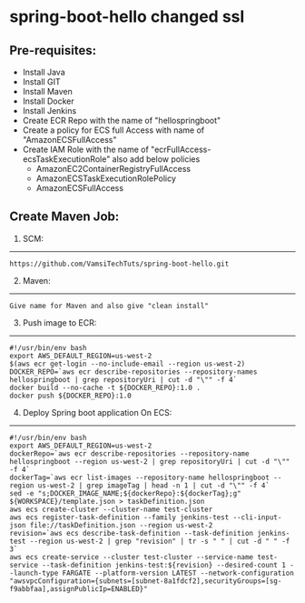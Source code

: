 # spring-boot-hello changed ssl

Pre-requisites:
-----
  - Install Java
  - Install GIT
  - Install Maven
  - Install Docker
  - Install Jenkins
  - Create ECR Repo with the name of "hellospringboot"
  - Create a policy for ECS full Access with name of "AmazonECSFullAccess"
  - Create IAM Role with the name of "ecrFullAccess-ecsTaskExecutionRole" also add below policies
      * AmazonEC2ContainerRegistryFullAccess
      * AmazonECSTaskExecutionRolePolicy
      * AmazonECSFullAccess
  
Create Maven Job:
-------
1)  SCM: 
--------
    
    https://github.com/VamsiTechTuts/spring-boot-hello.git
2)  Maven:
----------

    Give name for Maven and also give "clean install"

3) Push image to ECR:
---------------------

    #!/usr/bin/env bash
    export AWS_DEFAULT_REGION=us-west-2
    $(aws ecr get-login --no-include-email --region us-west-2)
    DOCKER_REPO=`aws ecr describe-repositories --repository-names hellospringboot | grep repositoryUri | cut -d "\"" -f 4`
    docker build --no-cache -t ${DOCKER_REPO}:1.0 .
    docker push ${DOCKER_REPO}:1.0

4)  Deploy Spring boot application On ECS:
------------------------------------------

    #!/usr/bin/env bash
    export AWS_DEFAULT_REGION=us-west-2
    dockerRepo=`aws ecr describe-repositories --repository-name hellospringboot --region us-west-2 | grep repositoryUri | cut -d "\"" -f 4`
    dockerTag=`aws ecr list-images --repository-name hellospringboot --region us-west-2 | grep imageTag | head -n 1 | cut -d "\"" -f 4`
    sed -e "s;DOCKER_IMAGE_NAME;${dockerRepo}:${dockerTag};g" ${WORKSPACE}/template.json > taskDefinition.json
    aws ecs create-cluster --cluster-name test-cluster
    aws ecs register-task-definition --family jenkins-test --cli-input-json file://taskDefinition.json --region us-west-2
    revision=`aws ecs describe-task-definition --task-definition jenkins-test --region us-west-2 | grep "revision" | tr -s " " | cut -d " " -f 3`
    aws ecs create-service --cluster test-cluster --service-name test-service --task-definition jenkins-test:${revision} --desired-count 1 --launch-type FARGATE --platform-version LATEST --network-configuration "awsvpcConfiguration={subnets=[subnet-8a1fdcf2],securityGroups=[sg-f9abbfaa],assignPublicIp=ENABLED}"
    
  


